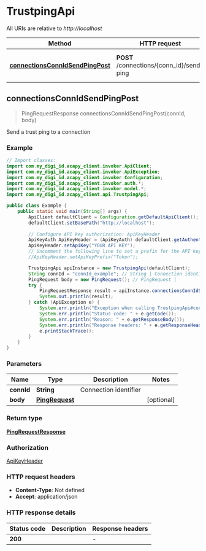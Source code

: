 # TrustpingApi

All URIs are relative to *http://localhost*

Method | HTTP request | Description
------------- | ------------- | -------------
[**connectionsConnIdSendPingPost**](TrustpingApi.md#connectionsConnIdSendPingPost) | **POST** /connections/{conn_id}/send-ping | Send a trust ping to a connection



## connectionsConnIdSendPingPost

> PingRequestResponse connectionsConnIdSendPingPost(connId, body)

Send a trust ping to a connection

### Example

```java
// Import classes:
import com.my_digi_id.acapy_client.invoker.ApiClient;
import com.my_digi_id.acapy_client.invoker.ApiException;
import com.my_digi_id.acapy_client.invoker.Configuration;
import com.my_digi_id.acapy_client.invoker.auth.*;
import com.my_digi_id.acapy_client.invoker.model.*;
import com.my_digi_id.acapy_client.api.TrustpingApi;

public class Example {
    public static void main(String[] args) {
        ApiClient defaultClient = Configuration.getDefaultApiClient();
        defaultClient.setBasePath("http://localhost");
        
        // Configure API key authorization: ApiKeyHeader
        ApiKeyAuth ApiKeyHeader = (ApiKeyAuth) defaultClient.getAuthentication("ApiKeyHeader");
        ApiKeyHeader.setApiKey("YOUR API KEY");
        // Uncomment the following line to set a prefix for the API key, e.g. "Token" (defaults to null)
        //ApiKeyHeader.setApiKeyPrefix("Token");

        TrustpingApi apiInstance = new TrustpingApi(defaultClient);
        String connId = "connId_example"; // String | Connection identifier
        PingRequest body = new PingRequest(); // PingRequest | 
        try {
            PingRequestResponse result = apiInstance.connectionsConnIdSendPingPost(connId, body);
            System.out.println(result);
        } catch (ApiException e) {
            System.err.println("Exception when calling TrustpingApi#connectionsConnIdSendPingPost");
            System.err.println("Status code: " + e.getCode());
            System.err.println("Reason: " + e.getResponseBody());
            System.err.println("Response headers: " + e.getResponseHeaders());
            e.printStackTrace();
        }
    }
}
```

### Parameters


Name | Type | Description  | Notes
------------- | ------------- | ------------- | -------------
 **connId** | **String**| Connection identifier |
 **body** | [**PingRequest**](PingRequest.md)|  | [optional]

### Return type

[**PingRequestResponse**](PingRequestResponse.md)

### Authorization

[ApiKeyHeader](../README.md#ApiKeyHeader)

### HTTP request headers

- **Content-Type**: Not defined
- **Accept**: application/json

### HTTP response details
| Status code | Description | Response headers |
|-------------|-------------|------------------|
| **200** |  |  -  |


